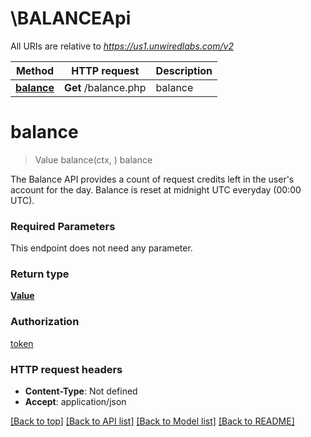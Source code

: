 # \BALANCEApi

All URIs are relative to *https://us1.unwiredlabs.com/v2*

Method | HTTP request | Description
------------- | ------------- | -------------
[**balance**](BALANCEApi.md#balance) | **Get** /balance.php | balance


# **balance**
> Value balance(ctx, )
balance

The Balance API provides a count of request credits left in the user's account for the day. Balance is reset at midnight UTC everyday (00:00 UTC).

### Required Parameters
This endpoint does not need any parameter.

### Return type

[**Value**](Value.md)

### Authorization

[token](../README.md#token)

### HTTP request headers

 - **Content-Type**: Not defined
 - **Accept**: application/json

[[Back to top]](#) [[Back to API list]](../README.md#documentation-for-api-endpoints) [[Back to Model list]](../README.md#documentation-for-models) [[Back to README]](../README.md)

